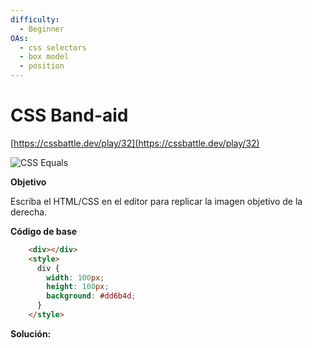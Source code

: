 ```yaml
---
difficulty:
  - Beginner
OAs:
  - css selectors
  - box model
  - position
---
```


# CSS Band-aid

[https://cssbattle.dev/play/32](https://cssbattle.dev/play/32)

![CSS Equals](css-band-aid.png)

__Objetivo__

Escriba el HTML/CSS en el editor para replicar la imagen objetivo de la derecha.

__Código de base__

```html
    <div></div>
    <style>
      div {
        width: 100px;
        height: 100px;
        background: #dd6b4d;
      }
    </style>
```

__Solución:__

